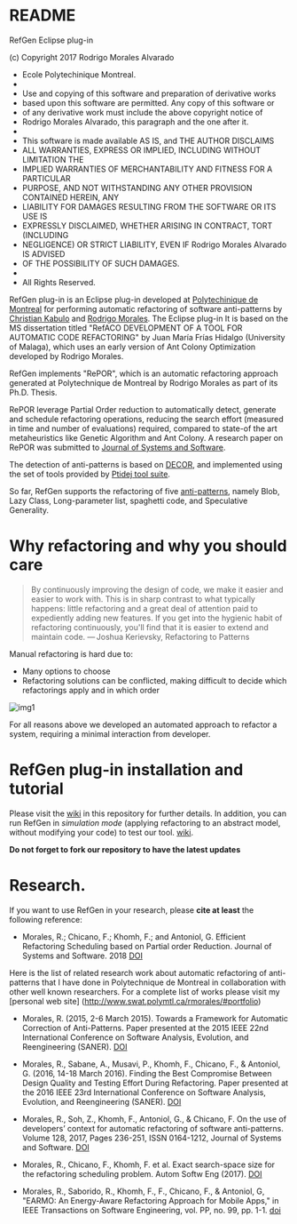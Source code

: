 # README #

RefGen Eclipse plug-in

(c) Copyright 2017 Rodrigo Morales Alvarado
 * Ecole Polytechinique Montreal.
 * 
 * Use and copying of this software and preparation of derivative works
 * based upon this software are permitted. Any copy of this software or
 * of any derivative work must include the above copyright notice of
 * Rodrigo Morales Alvarado, this paragraph and the one after it.
 * 
 * This software is made available AS IS, and THE AUTHOR DISCLAIMS
 * ALL WARRANTIES, EXPRESS OR IMPLIED, INCLUDING WITHOUT LIMITATION THE
 * IMPLIED WARRANTIES OF MERCHANTABILITY AND FITNESS FOR A PARTICULAR
 * PURPOSE, AND NOT WITHSTANDING ANY OTHER PROVISION CONTAINED HEREIN, ANY
 * LIABILITY FOR DAMAGES RESULTING FROM THE SOFTWARE OR ITS USE IS
 * EXPRESSLY DISCLAIMED, WHETHER ARISING IN CONTRACT, TORT (INCLUDING
 * NEGLIGENCE) OR STRICT LIABILITY, EVEN IF Rodrigo Morales Alvarado IS ADVISED
 * OF THE POSSIBILITY OF SUCH DAMAGES.
 * 
 * All Rights Reserved.
 
RefGen plug-in is an Eclipse plug-in developed at [Polytechinique de Montreal](http://www.polymtl.ca) for performing automatic refactoring of software anti-patterns by [Christian Kabulo](https://github.com/Espiritous0x01) and [Rodrigo Morales](http://www.swat.polymtl.ca/rmorales/).  The Eclipse plug-in It is based on the MS dissertation titled "RefACO DEVELOPMENT OF A TOOL FOR AUTOMATIC CODE REFACTORING" by Juan María Frías Hidalgo (University of Malaga), which uses an early version of Ant Colony Optimization developed by Rodrigo Morales.

RefGen implements "RePOR", which is an automatic refactoring approach generated at Polytechnique de Montreal by Rodrigo Morales as part of its Ph.D. Thesis.

RePOR leverage Partial Order reduction to automatically detect, generate  and schedule refactoring operations, reducing the search effort (measured in time and number of evaluations) required, compared to state-of the art metaheuristics like Genetic Algorithm and Ant Colony. A research paper on RePOR was submitted to [Journal of Systems and Software](https://www.sciencedirect.com/science/article/pii/S0164121218301523).

The detection of anti-patterns is based on [DECOR](http://ieeexplore.ieee.org/abstract/document/5196681/),  and implemented using the set of tools provided by [Ptidej tool suite](http://wiki.ptidej.net/).

So far, RefGen supports the refactoring of five [anti-patterns](http://www.swat.polymtl.ca/rmorales/Antipatterns_definitions.html), namely Blob, Lazy Class, Long-parameter list, spaghetti code, and Speculative Generality.
 
# Why refactoring and why you should care
> By continuously improving the design of code, we make it easier and easier to work with. This is in sharp contrast to what typically happens: little refactoring and a great deal of attention paid to expediently adding new features. If you get into the hygienic habit of refactoring continuously, you'll find that it is easier to extend and maintain code.
> — Joshua Kerievsky, Refactoring to Patterns

Manual refactoring is hard due to:
* Many options to choose
* Refactoring solutions can be conflicted, making difficult to decide which refactorings apply and in which order

![img1](http://swat.polymtl.ca/rmorales/many_choices.png "Different possibilities to move a method between two classes in Android app")

For all reasons above we developed an automated approach to refactor a system, requiring a minimal interaction from developer.

# RefGen plug-in installation and tutorial
Please visit the [wiki](https://github.com/moar82/RefGen/wiki) in this repository for further details.
In addition, you can run RefGen in *simulation mode* (applying refactoring to an abstract model, without modifying your code) to test our tool. [wiki](https://github.com/moar82/RefGen/wiki/Simulation-Mode-of-RefGen).

**Do not forget to fork our repository to have the latest updates**
 
#  Research.
 
 If you want to use RefGen in your research, please **cite at least** the following reference:
 
 - Morales, R.; Chicano, F.; Khomh, F.; and Antoniol, G. Efficient Refactoring Scheduling based on Partial order Reduction.  Journal of Systems and Software. 2018
 [DOI](https://doi.org/10.1016/j.jss.2018.07.076)
 
  Here is the list of  related research work about automatic refactoring of anti-patterns that I have done in Polytechnique de Montreal in collaboration with other well known researchers.  For a complete list of works please visit  my [personal web site] (http://www.swat.polymtl.ca/rmorales/#portfolio)
 
- Morales, R. (2015, 2-6 March 2015). Towards a Framework for Automatic Correction of Anti-Patterns. Paper presented at the 2015 IEEE 22nd International Conference on Software Analysis, Evolution, and Reengineering (SANER).
[DOI](https://doi.org/10.1109/SANER.2015.7081891)

- Morales, R., Sabane, A., Musavi, P., Khomh, F., Chicano, F., & Antoniol, G. (2016, 14-18 March 2016). Finding the Best Compromise Between Design Quality and Testing Effort During Refactoring. Paper presented at the 2016 IEEE 23rd International Conference on Software Analysis, Evolution, and Reengineering (SANER).
[DOI](https://doi.org/10.1109/SANER.2016.23)
 
- Morales, R., Soh, Z., Khomh, F., Antoniol, G., & Chicano, F. On the use of developers’ context for automatic refactoring of software anti-patterns. Volume 128, 2017, Pages 236-251, ISSN 0164-1212, Journal of Systems and Software. 
[DOI](https://doi.org/10.1016/j.jss.2016.05.042)

- Morales, R., Chicano, F., Khomh, F. et al. Exact search-space size for the refactoring scheduling problem.  Autom Softw Eng (2017). 
 [DOI](https://doi.org/10.1007/s10515-017-0213-6)
 
- Morales, R., Saborido, R.,  Khomh, F., F., Chicano, F., & Antoniol, G, "EARMO: An Energy-Aware Refactoring Approach for Mobile Apps," in IEEE Transactions on Software Engineering, vol. PP, no. 99, pp. 1-1.
[doi](https://doi.org/10.1109/TSE.2017.2757486)
